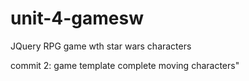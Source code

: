 # unit-4-gamesw
JQuery RPG game wth star wars characters

 commit 2: 
game template complete moving characters"

